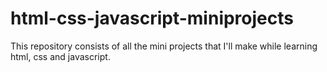 # html-css-javascript-miniprojects


This repository consists of all the mini projects that I'll make while learning html, css and javascript.
